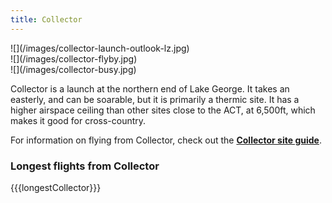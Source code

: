 ```yaml
---
title: Collector
---
```


<div class="grid">
<div class="grid-sizer"></div>
<div class="grid-item">![](/images/collector-launch-outlook-lz.jpg)</div>
<div class="grid-item">![](/images/collector-flyby.jpg)</div>
<div class="grid-item">![](/images/collector-busy.jpg)</div>
</div>

Collector is a launch at the northern end of Lake George.
It takes an easterly, and can be soarable, but it is primarily a thermic site.
It has a higher airspace ceiling than other sites close to the ACT, at 6,500ft, which makes it good for cross-country.

For information on flying from Collector, check out the **[Collector site guide](https://siteguide.org.au/Sites/Lake%20George%20(Collector).html)**.

### Longest flights from Collector
{{{longestCollector}}}

